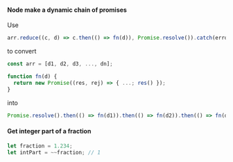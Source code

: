 #### Node make a dynamic chain of promises

Use

```javascript
arr.reduce((c, d) => c.then(() => fn(d)), Promise.resolve()).catch(error);
```

to convert

```javascript
const arr = [d1, d2, d3, ..., dn];

function fn(d) {
  return new Promise((res, rej) => { ...; res() });
}
```

into

```javascript
Promise.resolve().then(() => fn(d1)).then(() => fn(d2)).then(() => fn(d3))...then(() => fn(dn)).catch(error)
```

#### Get integer part of a fraction

```javascript
let fraction = 1.234;
let intPart = ~~fraction; // 1
```


